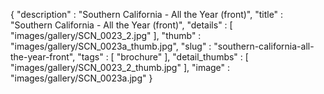 {
  "description" : "Southern California - All the Year (front)",
  "title" : "Southern California - All the Year (front)",
  "details" : [
                 "images/gallery/SCN_0023_2.jpg"
               ],
  "thumb" : "images/gallery/SCN_0023a_thumb.jpg",
  "slug" : "southern-california-all-the-year-front",
  "tags" : [
              "brochure"
            ],
  "detail_thumbs" : [
                       "images/gallery/SCN_0023_2_thumb.jpg"
                     ],
  "image" : "images/gallery/SCN_0023a.jpg"
}
